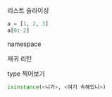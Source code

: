 리스트 슬라이싱 

```python
a = [1, 2, 3]
a[0:-2]
```

namespace

재귀 리턴

type 찍어보기

```python
isinstance(<니가>, <여기 속해있니>)
```

